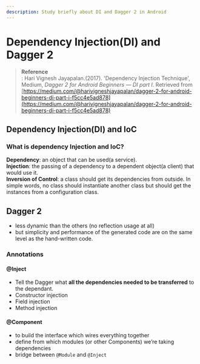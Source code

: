 ```yaml
---
description: Study briefly about DI and Dagger 2 in Android
---
```


# Dependency Injection\(DI\) and Dagger 2

> **Reference**  
> : Hari Vignesh Jayapalan.\(2017\). 'Dependency Injection Technique', Medium, _Dagger 2 for Android Beginners — DI part I_. Retrieved from [https://medium.com/@harivigneshjayapalan/dagger-2-for-android-beginners-di-part-i-f5cc4e5ad878](https://medium.com/@harivigneshjayapalan/dagger-2-for-android-beginners-di-part-i-f5cc4e5ad878)

## Dependency Injection\(DI\) and IoC

### What is dependency Injection and IoC?

**Dependency**: an object that can be used\(a service\).  
**Injection**: the passing of a dependency to a dependent object\(a client\) that would use it.  
**Inversion of Control**: a class should get its dependencies from outside. In simple words, no class should instantiate another class but should get the instances from a configuration class.

## Dagger 2

* less dynamic than the others \(no reflection usage at all\) 
* but simplicity and performance of the generated code are on the same level as the hand-written code. 

### Annotations

#### @Inject

* Tell the Dagger what **all the dependencies needed to be transferred** to the dependant.
* Constructor injection
* Field injection
* Method injection

#### @Component

* to build the interface which wires everything together
* define from which modules \(or other Components\) we’re taking dependencies
* bridge between `@Module` and `@Inject`



